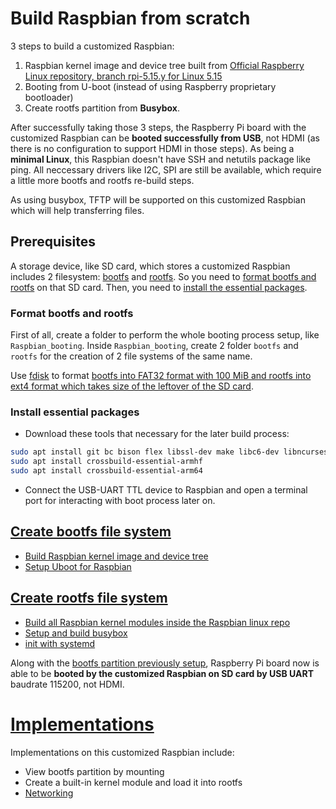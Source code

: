 # Build Raspbian from scratch

3 steps to build a customized Raspbian:

1. Raspbian kernel image and device tree built from [Official Raspberry Linux repository, branch rpi-5.15.y for Linux 5.15](https://github.com/raspberrypi/linux)
2. Booting from U-boot (instead of using Raspberry proprietary bootloader)
3. Create rootfs partition from **Busybox**.

After successfully taking those 3 steps, the Raspberry Pi board with the customized Raspbian can be **booted successfully from USB**, not HDMI (as there is no configuration to support HDMI in those steps). As being a **minimal Linux**, this Raspbian doesn't have SSH and netutils package like ping. All neccessary drivers like I2C, SPI are still be available, which require a little more bootfs and rootfs re-build steps.

As using busybox, TFTP will be supported on this customized Raspbian which will help transferring files.

## Prerequisites
A storage device, like SD card, which stores a customized Raspbian includes 2 filesystem: [bootfs](bootfs.md) and [rootfs](rootfs.md). So you need to [format bootfs and rootfs](#format-bootfs-and-rootfs) on that SD card. Then, you need to [install the essential packages](#install-essential-packages).

### Format bootfs and rootfs
First of all, create a folder to perform the whole booting process setup, like ``Raspbian_booting``. Inside ``Raspbian_booting``, create 2 folder ``bootfs`` and ``rootfs`` for the creation of 2 file systems of the same name.

Use [fdisk](https://github.com/TranPhucVinh/Linux-Shell/blob/master/Physical%20layer/File%20system/fdisk.md) to format [bootfs into FAT32 format with 100 MiB and rootfs into ext4 format which takes size of the leftover of the SD card](https://github.com/TranPhucVinh/Linux-Shell/blob/master/Physical%20layer/File%20system/fdisk.md#format-partitions-inside-a-sd-card).

### Install essential packages

- Download these tools that necessary for the later build process:
```sh
sudo apt install git bc bison flex libssl-dev make libc6-dev libncurses5-dev
sudo apt install crossbuild-essential-armhf
sudo apt install crossbuild-essential-arm64
```
- Connect the USB-UART TTL device to Raspbian and open a terminal port for interacting with boot process later on.

## [Create bootfs file system](bootfs.md)
* [Build Raspbian kernel image and device tree](bootfs.md#build-raspbian-kernel-image-and-device-tree)
* [Setup Uboot for Raspbian](bootfs.md#setup-uboot-for-raspbian)

## [Create rootfs file system](rootfs.md)
* [Build all Raspbian kernel modules inside the Raspbian linux repo](rootfs.md#1-build-all-raspbian-kernel-modules-inside-the-raspbian-linux-repo)
* [Setup and build busybox]()
* [init with systemd]()

Along with the [bootfs partition previously setup](bootfs.md), Raspberry Pi board now is able to be **booted by the customized Raspbian on SD card by USB UART** baudrate 115200, not HDMI.
# [Implementations](Implementations.md)

Implementations on this customized Raspbian include:
* View bootfs partition by mounting
* Create a built-in kernel module and load it into rootfs
* [Networking](Networking)